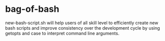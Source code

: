 bag-of-bash
=====================

new-bash-script.sh will help users of all skill level to efficiently create new bash scripts and improve consistency over the development cycle by using getopts and case to interpret command line arguments.
